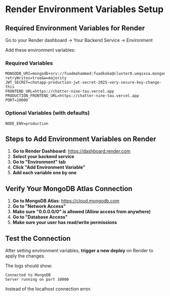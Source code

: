 # Render Environment Variables Setup

## Required Environment Variables for Render

Go to your Render dashboard → Your Backend Service → Environment

Add these environment variables:

### Required Variables

```
MONGODB_URI=mongodb+srv://fuadmohammed:fuadkoko@cluster0.ueqsxsa.mongodb.net/chatsapp?retryWrites=true&w=majority
JWT_SECRET=chatapp-production-jwt-secret-2025-very-secure-key-change-this
FRONTEND_URL=https://chatter-nine-tau.vercel.app
PRODUCTION_FRONTEND_URL=https://chatter-nine-tau.vercel.app
PORT=10000
```

### Optional Variables (with defaults)

```
NODE_ENV=production
```

## Steps to Add Environment Variables on Render

1. **Go to Render Dashboard**: https://dashboard.render.com
2. **Select your backend service**
3. **Go to "Environment" tab**
4. **Click "Add Environment Variable"**
5. **Add each variable one by one**

## Verify Your MongoDB Atlas Connection

1. **Go to MongoDB Atlas**: https://cloud.mongodb.com
2. **Go to "Network Access"**
3. **Make sure "0.0.0.0/0" is allowed (Allow access from anywhere)**
4. **Go to "Database Access"**
5. **Make sure your user has read/write permissions**

## Test the Connection

After setting environment variables, **trigger a new deploy** on Render to apply the changes.

The logs should show:

```
Connected to MongoDB
Server running on port 10000
```

Instead of the localhost connection error.
